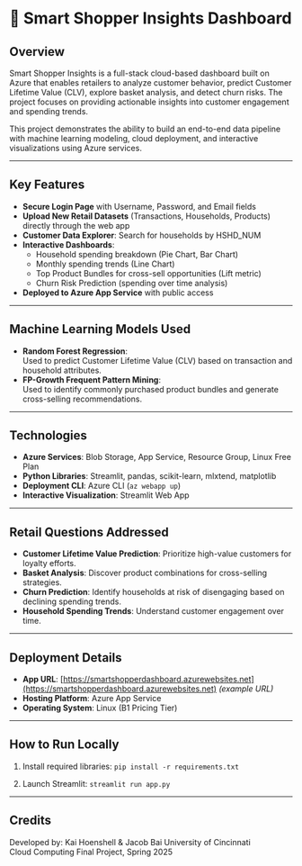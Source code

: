 # 🛒 Smart Shopper Insights Dashboard

## Overview
Smart Shopper Insights is a full-stack cloud-based dashboard built on Azure that enables retailers to analyze customer behavior, predict Customer Lifetime Value (CLV), explore basket analysis, and detect churn risks. The project focuses on providing actionable insights into customer engagement and spending trends.

This project demonstrates the ability to build an end-to-end data pipeline with machine learning modeling, cloud deployment, and interactive visualizations using Azure services.

---

## Key Features
- **Secure Login Page** with Username, Password, and Email fields
- **Upload New Retail Datasets** (Transactions, Households, Products) directly through the web app
- **Customer Data Explorer**: Search for households by HSHD_NUM
- **Interactive Dashboards**:
  - Household spending breakdown (Pie Chart, Bar Chart)
  - Monthly spending trends (Line Chart)
  - Top Product Bundles for cross-sell opportunities (Lift metric)
  - Churn Risk Prediction (spending over time analysis)
- **Deployed to Azure App Service** with public access

---

## Machine Learning Models Used
- **Random Forest Regression**:  
  Used to predict Customer Lifetime Value (CLV) based on transaction and household attributes.
- **FP-Growth Frequent Pattern Mining**:  
  Used to identify commonly purchased product bundles and generate cross-selling recommendations.

---

## Technologies
- **Azure Services**: Blob Storage, App Service, Resource Group, Linux Free Plan
- **Python Libraries**: Streamlit, pandas, scikit-learn, mlxtend, matplotlib
- **Deployment CLI**: Azure CLI (`az webapp up`)
- **Interactive Visualization**: Streamlit Web App

---

## Retail Questions Addressed
- **Customer Lifetime Value Prediction**: Prioritize high-value customers for loyalty efforts.
- **Basket Analysis**: Discover product combinations for cross-selling strategies.
- **Churn Prediction**: Identify households at risk of disengaging based on declining spending trends.
- **Household Spending Trends**: Understand customer engagement over time.

---


## Deployment Details
- **App URL**: [https://smartshopperdashboard.azurewebsites.net](https://smartshopperdashboard.azurewebsites.net) *(example URL)*
- **Hosting Platform**: Azure App Service
- **Operating System**: Linux (B1 Pricing Tier)

---

## How to Run Locally
1. Install required libraries:
```pip install -r requirements.txt```

2. Launch Streamlit:
```streamlit run app.py```

---

## Credits
Developed by: Kai Hoenshell & Jacob Bai 
University of Cincinnati  
Cloud Computing Final Project, Spring 2025